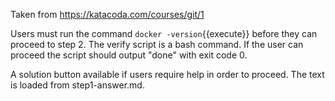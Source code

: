 Taken from https://katacoda.com/courses/git/1

Users must run the command `docker -version`{{execute}} before they can proceed to step 2. The verify script is a bash command. If the user can proceed the script should output "done" with exit code 0.

A solution button available if users require help in order to proceed. The text is loaded from step1-answer.md.


